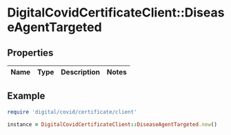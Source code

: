 # DigitalCovidCertificateClient::DiseaseAgentTargeted

## Properties

| Name | Type | Description | Notes |
| ---- | ---- | ----------- | ----- |

## Example

```ruby
require 'digital/covid/certificate/client'

instance = DigitalCovidCertificateClient::DiseaseAgentTargeted.new()
```

